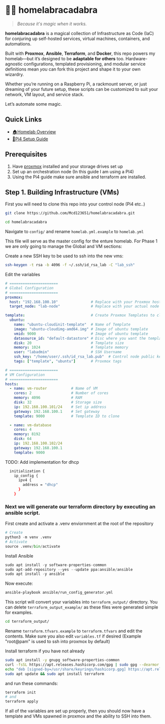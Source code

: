 # 🧙‍♂️ homelabracadabra

> *Because it's magic when it works.*

**homelabracadabra** is a magical collection of Infrastructure as Code (IaC) for conjuring up self-hosted services, virtual machines, containers, and automations.

Built with **Proxmox**, **Ansible**, **Terraform**, and **Docker**, this repo powers my homelab—but it’s designed to be **adaptable for others** too. Hardware-agnostic configurations, templated provisioning, and modular service definitions mean *you* can fork this project and shape it to your own wizardry.

Whether you’re running on a Raspberry Pi, a rackmount server, or just dreaming of your future setup, these scripts can be customized to suit your network, VM layout, and service stack.

Let’s automate some magic.


## Quick Links
- [🏠Homelab Overview](docs/HOMELAB_OVERVIEW.md)
- [🍓Pi4 Setup Guide](docs/PI4-README.md)


## Prerequisites

1. Have [proxmox](https://www.proxmox.com/en/) installed and your storage drives set up
2. Set up an orchestration node (In this guide I am using a PI4) 
3. Using the Pi4 guide make sure ansible and terraform are installed.

## Step 1. Building Infrastructure (VMs)

First you will need to clone this repo into your control node (Pi4 etc..)
```bash
git clone https://github.com/Mcd123651/homelabracadabra.git

cd homelabracadabra
```

Navigate to ```config/``` and rename ```homelab.yml.example``` to ```homelab.yml```

This file will serve as the master config for the enture homelab. For Phase 1 we are only going to manage the Global and VM sections:

Create a new SSH key to be used to ssh into the new vms:
```bash
ssh-keygen -t rsa -b 4096 -f ~/.ssh/id_rsa_lab -C "lab_ssh"
```

Edit the variables

```yml
# ======================
# Global Configuration
# ======================
proxmox:
  host: "192.168.100.10"               # Replace with your Proxmox host IP
  target_node: "lab-node"              # Replace with your actual node name ex. PVE

template:                              # Create Proxmox Templates to clone into VMs
  ubuntu:
    name: "ubuntu-cloudinit-template"  # Name of Template 
    image: "ubuntu-cloudimg-amd64.img" # Image of ubuntu template 
    vmid: 9000                         # Image of ubuntu template 
    datasource_id: "default-datastore" # Disc where you want the template to be saved 
    disk: 20                           # Template size 
    memory: 1024                       # Template memory 
    user: "labadmin"                   # SSH Username 
    ssh_key: "/home/user/.ssh/id_rsa_lab.pub"  # Control node public key
    tags: ["template", "ubuntu"]       # Proxmox tags

# ======================
# VM Configuration
# ======================
hosts:
  - name: vm-router           # Name of VM
    cores: 2                  # Number of cores
    memory: 4096              # RAM
    disk: 32                  # Storage size
    ip: 192.168.100.101/24    # Set ip address
    gateway: 192.168.100.1    # Set gateway
    template: 9000            # Template ID to clone

  - name: vm-database
    cores: 4
    memory: 8192
    disk: 64
    ip: 192.168.100.102/24
    gateway: 192.168.100.1
    template: 9000
```
TODO: Add implementation for dhcp
```bash
  initialization {
    ip_config {
      ipv4 {
        address = "dhcp"
      }
    }
```

### Next we will generate our terraform directory by executing an ansible script.

First create and activate a .venv enviornment at the root of the repository
```python
# Create
python3 -m venv .venv
# Activate
source .venv/bin/activate
```
Install Ansible
```python
sudo apt install -y software-properties-common
sudo apt-add-repository --yes --update ppa:ansible/ansible
sudo apt install -y ansible
```

Now execute:
```bash
ansible-playbook ansible/run_config_generator.yml
```
This script will convert your variables into ```terraform_output/``` directory. You can delete ```terraform_output_example/``` as these files were generated simple for examples.

```bash
cd terraform_output/
```
Rename ```terraform.tfvars.example``` to ```terraform.tfvars``` and edit the contents. Make sure you also edit ```variables.tf``` if desired (Example "root@pam" is used to ssh into proxmox by default)

Install terraform if you have not already

```bash
sudo apt install -y gnupg software-properties-common
curl -fsSL https://apt.releases.hashicorp.com/gpg | sudo gpg --dearmor -o /usr/share/keyrings/hashicorp.gpg
echo "deb [signed-by=/usr/share/keyrings/hashicorp.gpg] https://apt.releases.hashicorp.com $(lsb_release -cs) main" | sudo tee /etc/apt/sources.list.d/hashicorp.list
sudo apt update && sudo apt install terraform
```
and run these commands:
```bash
terraform init
# and
terraform apply
```
If all of the variables are set up properly, then you should now have a template and VMs spawned in proxmox and the ability to SSH into them.
